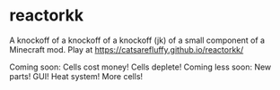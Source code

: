 # reactorkk
A knockoff of a knockoff of a knockoff (jk) of a small component of a Minecraft mod. Play at https://catsarefluffy.github.io/reactorkk/

Coming soon:
Cells cost money!
Cells deplete!
Coming less soon:
New parts!
GUI!
Heat system!
More cells!
